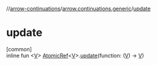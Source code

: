 //[arrow-continuations](../../index.md)/[arrow.continuations.generic](index.md)/[update](update.md)

# update

[common]\
inline fun &lt;[V](update.md)&gt; [AtomicRef](-atomic-ref/index.md)&lt;[V](update.md)&gt;.[update](update.md)(function: ([V](update.md)) -&gt; [V](update.md))
